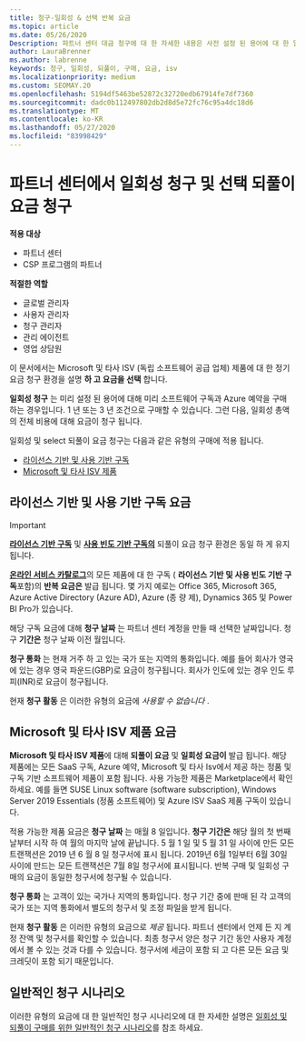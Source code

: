 ```yaml
---
title: 청구-일회성 & 선택 반복 요금
ms.topic: article
ms.date: 05/26/2020
Description: 파트너 센터 대금 청구에 대 한 자세한 내용은 사전 설정 된 용어에 대 한 일회성 청구 및 선택, 반복 요금 청구에 대해 미리 알아보세요.
author: LauraBrenner
ms.author: labrenne
keywords: 청구, 일회성, 되풀이, 구매, 요금, isv
ms.localizationpriority: medium
ms.custom: SEOMAY.20
ms.openlocfilehash: 5194df5463be52872c32720edb67914fe7df7360
ms.sourcegitcommit: dadc0b112497802db2d8d5e72fc76c95a4dc18d6
ms.translationtype: MT
ms.contentlocale: ko-KR
ms.lasthandoff: 05/27/2020
ms.locfileid: "83998429"
---
```

# <a name="billing-for-one-time-and-select-recurring-charges-in-partner-center"></a>파트너 센터에서 일회성 청구 및 선택 되풀이 요금 청구


**적용 대상**
- 파트너 센터
- CSP 프로그램의 파트너

**적절한 역할**
- 글로벌 관리자
- 사용자 관리자
- 청구 관리자
- 관리 에이전트
- 영업 상담원

이 문서에서는 Microsoft 및 타사 ISV (독립 소프트웨어 공급 업체) 제품에 대 한 정기 요금 청구 환경을 설명 **하 고 요금을 선택** 합니다. 

**일회성 청구** 는 미리 설정 된 용어에 대해 미리 소프트웨어 구독과 Azure 예약을 구매 하는 경우입니다. 1 년 또는 3 년 조건으로 구매할 수 있습니다. 그런 다음, 일회성 총액의 전체 비용에 대해 요금이 청구 됩니다.

일회성 및 select 되풀이 요금 청구는 다음과 같은 유형의 구매에 적용 됩니다.

- [라이선스 기반 및 사용 기반 구독](#license-based-and-usage-based-subscription-charges)
- [Microsoft 및 타사 ISV 제품](#microsoft-and-third-party-isv-product-charges)

## <a name="license-based-and-usage-based-subscription-charges"></a>라이선스 기반 및 사용 기반 구독 요금

> [!IMPORTANT]
> [**라이선스 기반 구독**](license-based-billing.md) 및 [**사용 빈도 기반 구독의**](usage-based-billing.md) 되풀이 요금 청구 환경은 동일 하 게 유지 됩니다.

[**온라인 서비스 카탈로그**](https://partner.microsoft.com/commerce/preferredoffers/list)의 모든 제품에 대 한 구독 ( **라이선스 기반 및 사용 빈도 기반 구독**포함)의 **반복 요금은** 발급 됩니다. 몇 가지 예로는 Office 365, Microsoft 365, Azure Active Directory (Azure AD), Azure (종 량 제), Dynamics 365 및 Power BI Pro가 있습니다.

해당 구독 요금에 대해 **청구 날짜** 는 파트너 센터 계정을 만들 때 선택한 날짜입니다. 청구 **기간은** 청구 날짜 이전 월입니다.

**청구 통화** 는 현재 거주 하 고 있는 국가 또는 지역의 통화입니다. 예를 들어 회사가 영국에 있는 경우 영국 파운드(GBP)로 요금이 청구됩니다. 회사가 인도에 있는 경우 인도 루피(INR)로 요금이 청구됩니다.

현재 **청구 활동** 은 이러한 유형의 요금에 *사용할 수 없습니다* .

## <a name="microsoft-and-third-party-isv-product-charges"></a>Microsoft 및 타사 ISV 제품 요금

**Microsoft 및 타사 ISV 제품**에 대해 **되풀이 요금** 및 **일회성 요금이** 발급 됩니다. 해당 제품에는 모든 SaaS 구독, Azure 예약, Microsoft 및 타사 Isv에서 제공 하는 정품 및 구독 기반 소프트웨어 제품이 포함 됩니다. 사용 가능한 제품은 Marketplace에서 확인하세요. 예를 들면 SUSE Linux software (software subscription), Windows Server 2019 Essentials (정품 소프트웨어) 및 Azure ISV SaaS 제품 구독이 있습니다.

적용 가능한 제품 요금은 **청구 날짜** 는 매월 8 일입니다. **청구 기간은** 해당 월의 첫 번째 날부터 시작 하 여 월의 마지막 날에 끝납니다. 5 월 1 일 및 5 월 31 일 사이에 만든 모든 트랜잭션은 2019 년 6 월 8 일 청구서에 표시 됩니다. 2019년 6월 1일부터 6월 30일 사이에 만드는 모든 트랜잭션은 7월 8일 청구서에 표시됩니다. 반복 구매 및 일회성 구매의 요금이 동일한 청구서에 청구될 수 있습니다.

**청구 통화** 는 고객이 있는 국가나 지역의 통화입니다. 청구 기간 중에 판매 된 각 고객의 국가 또는 지역 통화에서 별도의 청구서 및 조정 파일을 받게 됩니다.

현재 **청구 활동** 은 이러한 유형의 요금으로 *제공* 됩니다. 파트너 센터에서 언제 든 지 계정 잔액 및 청구서를 확인할 수 있습니다. 최종 청구서 양은 청구 기간 동안 사용자 계정에서 볼 수 있는 것과 다를 수 있습니다. 청구서에 세금이 포함 되 고 다른 모든 요금 및 크레딧이 포함 되기 때문입니다.

## <a name="common-billing-scenarios"></a>일반적인 청구 시나리오

이러한 유형의 요금에 대 한 일반적인 청구 시나리오에 대 한 자세한 설명은 [일회성 및 되풀이 구매를 위한 일반적인 청구 시나리오](common-billing-scenarios-onetime-recurring.md)를 참조 하세요.
